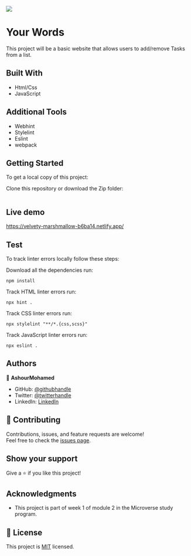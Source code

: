 ![](https://img.shields.io/badge/Microverse-blueviolet)
# Your Words


This project will be a basic website that allows users to add/remove Tasks from a list.


## Built With

- Html/Css
- JavaScript

## Additional Tools

- Webhint
- Stylelint
- Eslint
- webpack

## Getting Started

To get a local copy of this project:

Clone this repository or download the Zip folder:
```

``` 

## Live demo
https://velvety-marshmallow-b6ba14.netlify.app/

## Test
To track linter errors locally follow these steps:  

Download all the dependencies run:
```
npm install
```
Track HTML linter errors run:
```
npx hint .
```
Track CSS linter errors run:
```
npx stylelint "**/*.{css,scss}"
```
Track JavaScript linter errors run:
```
npx eslint .
```


## Authors

👤 **AshourMohamed**

- GitHub: [@githubhandle](https://github.com/AACHOURMOHAMED)
- Twitter: [@twitterhandle](https://twitter.com/MohamedAachour3)
- LinkedIn: [LinkedIn](https://linkedin.com/in/mohamed-aachour-25405b215)


## 🤝 Contributing

Contributions, issues, and feature requests are welcome!  
Feel free to check the [issues page](https://github.com/AACHOURMOHAMED/awesome-books/issues).


## Show your support

Give a ⭐️ if you like this project!

## Acknowledgments

- This project is part of week 1 of module 2 in the Microverse study program.


## 📝 License

This project is [MIT](./MIT.md) licensed.
